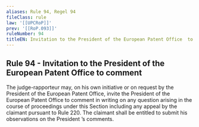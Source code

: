 ```yaml
---
aliases: Rule 94, Regel 94
fileClass: rule
law: '[[UPCRoP]]'
prev: '[[RoP.093]]'
ruleNumber: 94
titleEN: Invitation to the President of the European Patent Office  to comment
---
```


## Rule 94 - Invitation to the President of the European Patent Office  to comment

The judge-rapporteur may, on his own initiative or on request by the President of the European Patent Office, invite the President of the European Patent Office to comment in writing on any question arising in the course of proceedings under this Section  including any appeal by the claimant pursuant to Rule 220. The claimant shall be entitled to submit his observations on the President ’s comments.